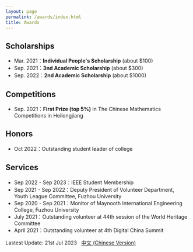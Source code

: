 ```yaml
---
layout: page
permalink: /awards/index.html
title: Awards
---
```


## Scholarships

- Mar. 2021：**Individual People's Scholarship** (about $100)
- Sep. 2021：**3nd Academic Scholarship** (about $300)
- Sep. 2022：**2nd Academic Scholarship** (about $1000)



## Competitions

- Sep. 2021：**First Prize (top 5%)** in The Chinese Mathematics Competitions in Heilongjiang


## Honors

- Oct 2022：Outstanding student leader of college 


## Services

- Sep 2022 - Sep 2023：IEEE Student Membership
- Sep 2021 - Sep 2022：Deputy President of Volunteer Department, Youth League Committee, Fuzhou University
- Sep 2020 - Sep 2021：Monitor of Maynooth International Engineering College, Fuzhou University
- July 2021：Outstanding volunteer at 44th session of the World Heritage Committee
- April 2021：Outstanding volunteer at 4th Digital China Summit

Lastest Update: 21st Jul 2023 &nbsp; [中文 (Chinese Version)](https://caihanlin.com/awards-zh/)
